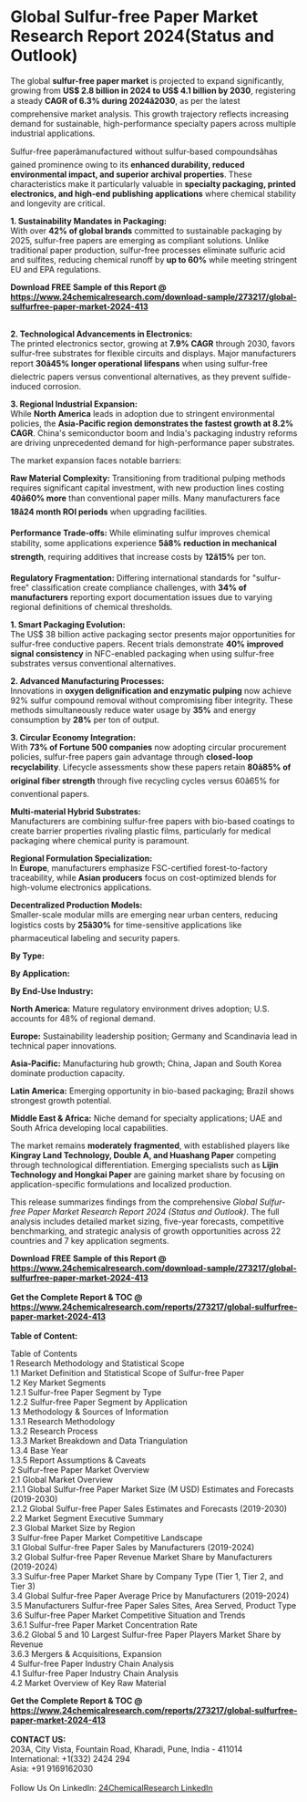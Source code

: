 <h1>Global Sulfur-free Paper Market Research Report 2024(Status and Outlook)</h1><p>The global <strong>sulfur-free paper market</strong> is projected to expand significantly, growing from <strong>US$ 2.8 billion in 2024 to US$ 4.1 billion by 2030</strong>, registering a steady <strong>CAGR of 6.3% during 2024â2030</strong>, as per the latest comprehensive market analysis. This growth trajectory reflects increasing demand for sustainable, high-performance specialty papers across multiple industrial applications.</p><p>Sulfur-free paperâmanufactured without sulfur-based compoundsâhas gained prominence owing to its <strong>enhanced durability, reduced environmental impact, and superior archival properties</strong>. These characteristics make it particularly valuable in <strong>specialty packaging, printed electronics, and high-end publishing applications</strong> where chemical stability and longevity are critical.</p><p><strong>1. Sustainability Mandates in Packaging:</strong><br>
With over <strong>42% of global brands</strong> committed to sustainable packaging by 2025, sulfur-free papers are emerging as compliant solutions. Unlike traditional paper production, sulfur-free processes eliminate sulfuric acid and sulfites, reducing chemical runoff by <strong>up to 60%</strong> while meeting stringent EU and EPA regulations.</p><div><b>Download FREE Sample of this Report @ 
            <a href="https://www.24chemicalresearch.com/download-sample/273217/global-sulfurfree-paper-market-2024-413">
            https://www.24chemicalresearch.com/download-sample/273217/global-sulfurfree-paper-market-2024-413</a></b></div><br><p><strong>2. Technological Advancements in Electronics:</strong><br>
The printed electronics sector, growing at <strong>7.9% CAGR</strong> through 2030, favors sulfur-free substrates for flexible circuits and displays. Major manufacturers report <strong>30â45% longer operational lifespans</strong> when using sulfur-free dielectric papers versus conventional alternatives, as they prevent sulfide-induced corrosion.</p><p><strong>3. Regional Industrial Expansion:</strong><br>
While <strong>North America</strong> leads in adoption due to stringent environmental policies, the <strong>Asia-Pacific region demonstrates the fastest growth at 8.2% CAGR</strong>. China's semiconductor boom and India's packaging industry reforms are driving unprecedented demand for high-performance paper substrates.</p><p>The market expansion faces notable barriers:</p><p><strong>Raw Material Complexity:</strong> Transitioning from traditional pulping methods requires significant capital investment, with new production lines costing <strong>40â60% more</strong> than conventional paper mills. Many manufacturers face <strong>18â24 month ROI periods</strong> when upgrading facilities.</p><p><strong>Performance Trade-offs:</strong> While eliminating sulfur improves chemical stability, some applications experience <strong>5â8% reduction in mechanical strength</strong>, requiring additives that increase costs by <strong>12â15%</strong> per ton.</p><p><strong>Regulatory Fragmentation:</strong> Differing international standards for "sulfur-free" classification create compliance challenges, with <strong>34% of manufacturers</strong> reporting export documentation issues due to varying regional definitions of chemical thresholds.</p><p><strong>1. Smart Packaging Evolution:</strong><br>
The US$ 38 billion active packaging sector presents major opportunities for sulfur-free conductive papers. Recent trials demonstrate <strong>40% improved signal consistency</strong> in NFC-enabled packaging when using sulfur-free substrates versus conventional alternatives.</p><p><strong>2. Advanced Manufacturing Processes:</strong><br>
Innovations in <strong>oxygen delignification and enzymatic pulping</strong> now achieve 92% sulfur compound removal without compromising fiber integrity. These methods simultaneously reduce water usage by <strong>35%</strong> and energy consumption by <strong>28%</strong> per ton of output.</p><p><strong>3. Circular Economy Integration:</strong><br>
With <strong>73% of Fortune 500 companies</strong> now adopting circular procurement policies, sulfur-free papers gain advantage through <strong>closed-loop recyclability</strong>. Lifecycle assessments show these papers retain <strong>80â85% of original fiber strength</strong> through five recycling cycles versus 60â65% for conventional papers.</p><p><strong>Multi-material Hybrid Substrates:</strong><br>
    Manufacturers are combining sulfur-free papers with bio-based coatings to create barrier properties rivaling plastic films, particularly for medical packaging where chemical purity is paramount.</p><p><strong>Regional Formulation Specialization:</strong><br>
    In <strong>Europe</strong>, manufacturers emphasize FSC-certified forest-to-factory traceability, while <strong>Asian producers</strong> focus on cost-optimized blends for high-volume electronics applications.</p><p><strong>Decentralized Production Models:</strong><br>
    Smaller-scale modular mills are emerging near urban centers, reducing logistics costs by <strong>25â30%</strong> for time-sensitive applications like pharmaceutical labeling and security papers.</p><p><strong>By Type:</strong></p><p><strong>By Application:</strong></p><p><strong>By End-Use Industry:</strong></p><p><strong>North America:</strong> Mature regulatory environment drives adoption; U.S. accounts for 48% of regional demand.</p><p><strong>Europe:</strong> Sustainability leadership position; Germany and Scandinavia lead in technical paper innovations.</p><p><strong>Asia-Pacific:</strong> Manufacturing hub growth; China, Japan and South Korea dominate production capacity.</p><p><strong>Latin America:</strong> Emerging opportunity in bio-based packaging; Brazil shows strongest growth potential.</p><p><strong>Middle East &amp; Africa:</strong> Niche demand for specialty applications; UAE and South Africa developing local capabilities.</p><p>The market remains <strong>moderately fragmented</strong>, with established players like <strong>Kingray Land Technology, Double A, and Huashang Paper</strong> competing through technological differentiation. Emerging specialists such as <strong>Lijin Technology and Hongkai Paper</strong> are gaining market share by focusing on application-specific formulations and localized production.</p><p>This release summarizes findings from the comprehensive <em>Global Sulfur-free Paper Market Research Report 2024 (Status and Outlook)</em>. The full analysis includes detailed market sizing, five-year forecasts, competitive benchmarking, and strategic analysis of growth opportunities across 22 countries and 7 key application segments.</p><div><b>Download FREE Sample of this Report @ 
            <a href="https://www.24chemicalresearch.com/download-sample/273217/global-sulfurfree-paper-market-2024-413">
            https://www.24chemicalresearch.com/download-sample/273217/global-sulfurfree-paper-market-2024-413</a></b></div><br><div><b>Get the Complete Report & TOC @ 
            <a href="https://www.24chemicalresearch.com/reports/273217/global-sulfurfree-paper-market-2024-413">
            https://www.24chemicalresearch.com/reports/273217/global-sulfurfree-paper-market-2024-413</a></b></div><br>
            <b>Table of Content:</b><p>Table of Contents<br />
1 Research Methodology and Statistical Scope<br />
1.1 Market Definition and Statistical Scope of Sulfur-free Paper<br />
1.2 Key Market Segments<br />
1.2.1 Sulfur-free Paper Segment by Type<br />
1.2.2 Sulfur-free Paper Segment by Application<br />
1.3 Methodology & Sources of Information<br />
1.3.1 Research Methodology<br />
1.3.2 Research Process<br />
1.3.3 Market Breakdown and Data Triangulation<br />
1.3.4 Base Year<br />
1.3.5 Report Assumptions & Caveats<br />
2 Sulfur-free Paper Market Overview<br />
2.1 Global Market Overview<br />
2.1.1 Global Sulfur-free Paper Market Size (M USD) Estimates and Forecasts (2019-2030)<br />
2.1.2 Global Sulfur-free Paper Sales Estimates and Forecasts (2019-2030)<br />
2.2 Market Segment Executive Summary<br />
2.3 Global Market Size by Region<br />
3 Sulfur-free Paper Market Competitive Landscape<br />
3.1 Global Sulfur-free Paper Sales by Manufacturers (2019-2024)<br />
3.2 Global Sulfur-free Paper Revenue Market Share by Manufacturers (2019-2024)<br />
3.3 Sulfur-free Paper Market Share by Company Type (Tier 1, Tier 2, and Tier 3)<br />
3.4 Global Sulfur-free Paper Average Price by Manufacturers (2019-2024)<br />
3.5 Manufacturers Sulfur-free Paper Sales Sites, Area Served, Product Type<br />
3.6 Sulfur-free Paper Market Competitive Situation and Trends<br />
3.6.1 Sulfur-free Paper Market Concentration Rate<br />
3.6.2 Global 5 and 10 Largest Sulfur-free Paper Players Market Share by Revenue<br />
3.6.3 Mergers & Acquisitions, Expansion<br />
4 Sulfur-free Paper Industry Chain Analysis<br />
4.1 Sulfur-free Paper Industry Chain Analysis<br />
4.2 Market Overview of Key Raw Material</p><div><b>Get the Complete Report & TOC @ 
            <a href="https://www.24chemicalresearch.com/reports/273217/global-sulfurfree-paper-market-2024-413">
            https://www.24chemicalresearch.com/reports/273217/global-sulfurfree-paper-market-2024-413</a></b></div><br><b>CONTACT US:</b><br>
            203A, City Vista, Fountain Road, Kharadi, Pune, India - 411014<br>
            International: +1(332) 2424 294<br>
            Asia: +91 9169162030 <br><br>
            Follow Us On LinkedIn: <a href="https://www.linkedin.com/company/24chemicalresearch/">24ChemicalResearch LinkedIn</a>